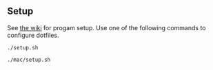 ## Setup
See [the wiki](https://github.com/jessemillar/dotfiles/wiki) for progam setup. Use one of the following commands to configure dotfiles.
```
./setup.sh
```
```
./mac/setup.sh
```
